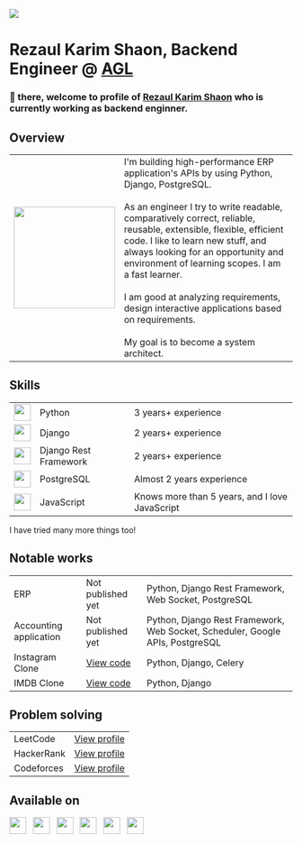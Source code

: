 ![](https://komarev.com/ghpvc/?username=rkshaon)
# Rezaul Karim Shaon, Backend Engineer @ [AGL](https://www.linkedin.com/company/algorithmgeneration/)

### 👋 there, welcome to profile of [Rezaul Karim Shaon](https://www.linkedin.com/in/rkshaon) who is currently working as backend enginner.

## Overview
<table>
  <tr>
    <td><img width="180" src="https://media.tenor.com/3nKnLBtsMtcAAAAC/coding-code.gif"></td>
    <td>
      I'm building high-performance ERP application's APIs by using Python, Django, PostgreSQL.
      <br><br>
      As an engineer I try to write readable, comparatively correct, reliable, reusable, extensible, flexible, efficient code. I like to learn new stuff, and always looking for an opportunity and environment of learning scopes. I am a fast learner.
      <br><br>I am good at analyzing requirements, design interactive applications based on requirements.
      <br><br>My goal is to become a system architect.
    </td>
  </tr>
</table>

## Skills
<table>
  <tr>
    <td><img height="30" src="https://cdn-icons-png.flaticon.com/512/5968/5968350.png"></td>
    <td>Python</td>
    <td>3 years+ experience</td>
  </tr>
  <tr>
    <td><img height="30" src="https://static.djangoproject.com/img/logo-django.42234b631760.svg"></td>
    <td>Django</td>
    <td>2 years+ experience</td>
  </tr>
  <tr>
    <td><img height="30" src="https://www.django-rest-framework.org/img/logo.png"></td>
    <td>Django Rest Framework</td>
    <td>2 years+ experience</td>
  </tr>
  <tr>
    <td><img height="30" src="https://cdn-icons-png.flaticon.com/512/5968/5968342.png"></td>
    <td>PostgreSQL</td>
    <td>Almost 2 years experience</td>
  </tr>
  <tr>
    <td><img height="30" src="https://cdn-icons-png.flaticon.com/512/5968/5968292.png"></td>
    <td>JavaScript</td>
    <td>Knows more than 5 years, and I love JavaScript</td>
  </tr>
</table>

I have tried many more things too!

## Notable works
<table>  
  <tr>
    <td>ERP</td>
    <td>Not published yet</td>
    <td>Python, Django Rest Framework, Web Socket, PostgreSQL</td>
  </tr>
  
  <tr>
    <td>Accounting application</td>
    <td>Not published yet</td>
    <td>Python, Django Rest Framework, Web Socket, Scheduler, Google APIs, PostgreSQL</td>
  </tr>
  <tr>
    <td>Instagram Clone</td>
    <td><a target="_blank" href="https://github.com/rkshaon/django_instagram_clone">View code</a></td>
    <td>Python, Django, Celery</td>
  </tr>
  <tr>
    <td>IMDB Clone</td>
    <td><a target="_blank" href="https://github.com/rkshaon/django_imdb_clone">View code</a></td>
    <td>Python, Django</td>
  </tr>
</table>

## Problem solving
<table>
  <tr>
    <td>LeetCode</td>
    <td><a target="_blank" href="https://leetcode.com/rkshaon">View profile</a></td>
  </tr>
  <tr>
    <td>HackerRank</td>
    <td><a target="_blank" href="https://www.hackerrank.com/rkshaon_ist">View profile</a></td>
  </tr>
  <tr>
    <td>Codeforces</td>
    <td><a target="_blank" href="https://codeforces.com/profile/rkshaon">View profile</a></td>
  </tr>  
</table>

## Available on
<a href="https://www.linkedin.com/in/rkshaon"><img height="30" src="https://cdn-icons-png.flaticon.com/512/174/174857.png"></a>&nbsp;&nbsp;
<a href="https://github.com/rkshaon"><img height="30" src="https://cdn-icons-png.flaticon.com/512/25/25231.png"></a>&nbsp;&nbsp;
<a href="https://twitter.com/rkshaon97"><img height="30" src="https://cdn-icons-png.flaticon.com/512/124/124021.png"></a>&nbsp;&nbsp;
<a href="https://www.facebook.com/rkshaon"><img height="30" src="https://cdn-icons-png.flaticon.com/512/124/124010.png"></a>&nbsp;&nbsp;
<a href="https://www.instagram.com/rkshaon91"><img height="30" src="https://cdn-icons-png.flaticon.com/512/174/174855.png"></a>&nbsp;&nbsp;
<a href="mailto:rkshaon.ist@gmail.com"><img height="30" src="https://cdn-icons-png.flaticon.com/512/281/281769.png"></a>&nbsp;&nbsp;

<!--
**rkshaon/rkshaon** is a ✨ _special_ ✨ repository because its `README.md` (this file) appears on your GitHub profile.

Here are some ideas to get you started:

- 🔭 I’m currently working on ...
- 🌱 I’m currently learning ...
- 👯 I’m looking to collaborate on ...
- 🤔 I’m looking for help with ...
- 💬 Ask me about ...
- 📫 How to reach me: ...
- 😄 Pronouns: ...
- ⚡ Fun fact: ...
-->

